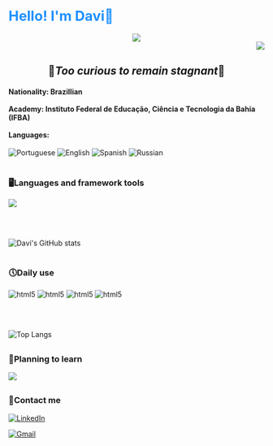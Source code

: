 <span style="color:#1E90FF; font-size:27px">Hello! I'm Davi👋</span>
---

<div align="center">
<img src="https://github.com/user-attachments/assets/f315a947-3d86-401d-bef1-f6c88c3545f5"
/>

</div>



<div align="right">

<img src="https://visitor-badge.laobi.icu/badge?page_id=daviOlife.daviOlife"/>

</div>
<div align="center">

  ## 🚀*Too curious to remain stagnant*🌟</div>

#### **Nationality**: Brazillian<br><br>**Academy**: Instituto Federal de Educação, Ciência e Tecnologia da Bahia (IFBA)<br><br>**Languages**: 

![Portuguese](https://img.shields.io/badge/Portuguese-native-blue)
![English](https://img.shields.io/badge/English-fluent-brightgreen)
![Spanish](https://img.shields.io/badge/Spanish-intermediate-orange)
![Russian](https://img.shields.io/badge/Russian-basic-red)

#

### 🖥️Languages and framework tools





<a href="https://skillicons.dev">
    <img src="https://skillicons.dev/icons?i=git,html,css,python,js,mysql,figma,java&perline=5"/>
</a>

<br><br>

 ![Davi's GitHub stats](https://github-readme-stats.vercel.app/api?username=daviOlife&show_icons=true&theme=tokyonight)

#


### 🕔Daily use
<div style= display: inline_block>
    <img align="center" alt="html5" src="https://img.shields.io/badge/HTML5-E34F26?style=for-the-badge&logo=html5&logoColor=white">
    <img align="center" alt="html5" src="https://img.shields.io/badge/CSS-239120?&style=for-the-badge&logo=css3&logoColor=white">
    <img align="center" alt="html5" src="https://img.shields.io/badge/JavaScript-F7DF1E?style=for-the-badge&logo=javascript&logoColor=black">
    <img align="center" alt="html5" src="https://img.shields.io/badge/Java-ED8B00?style=for-the-badge&logo=openjdk&logoColor=white">

   </div>

   <br><br>

  
![Top Langs](https://github-readme-stats.vercel.app/api/top-langs/?username=daviOlife&layout=compact&theme=tokyonight&langs_count=4)

##

### 💭Planning to learn

<a href="https://skillicons.dev">
    <img src="https://skillicons.dev/icons?i=kali,cs,&perline=5"/>
</a>

##


### 📩Contact me

[![LinkedIn](https://img.shields.io/badge/LinkedIn-0077B5?style=for-the-badge&logo=linkedin&logoColor=white)](https://www.linkedin.com/in/davi-oliveira-380540332/)

[![Gmail](https://img.shields.io/badge/Gmail-D14836?style=for-the-badge&logo=gmail&logoColor=white)](davimjvj1235@gmail.com)

